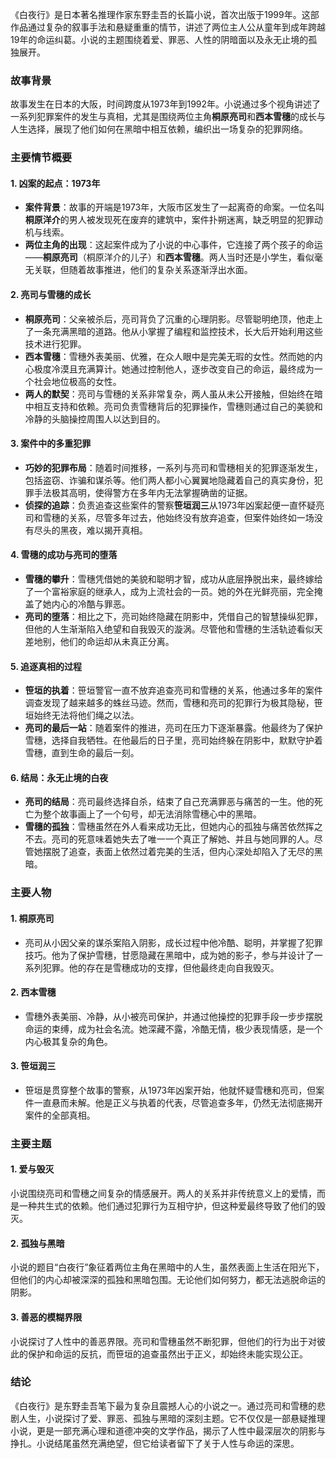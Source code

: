 《白夜行》是日本著名推理作家东野圭吾的长篇小说，首次出版于1999年。这部作品通过复杂的叙事手法和悬疑重重的情节，讲述了两位主人公从童年到成年跨越19年的命运纠葛。小说的主题围绕着爱、罪恶、人性的阴暗面以及永无止境的孤独展开。

### 故事背景
故事发生在日本的大阪，时间跨度从1973年到1992年。小说通过多个视角讲述了一系列犯罪案件的发生与真相，尤其是围绕两位主角**桐原亮司**和**西本雪穗**的成长与人生选择，展现了他们如何在黑暗中相互依赖，编织出一场复杂的犯罪网络。

### 主要情节概要

#### 1. **凶案的起点：1973年**
- **案件背景**：故事的开端是1973年，大阪市区发生了一起离奇的命案。一位名叫**桐原洋介**的男人被发现死在废弃的建筑中，案件扑朔迷离，缺乏明显的犯罪动机与线索。
- **两位主角的出现**：这起案件成为了小说的中心事件，它连接了两个孩子的命运——**桐原亮司**（桐原洋介的儿子）和**西本雪穗**。两人当时还是小学生，看似毫无关联，但随着故事推进，他们的复杂关系逐渐浮出水面。

#### 2. **亮司与雪穗的成长**
- **桐原亮司**：父亲被杀后，亮司背负了沉重的心理阴影。尽管聪明绝顶，他走上了一条充满黑暗的道路。他从小掌握了编程和监控技术，长大后开始利用这些技术进行犯罪。
- **西本雪穗**：雪穗外表美丽、优雅，在众人眼中是完美无瑕的女性。然而她的内心极度冷漠且充满算计。她通过控制他人，逐步改变自己的命运，最终成为一个社会地位极高的女性。
- **两人的默契**：亮司与雪穗的关系非常复杂，两人虽从未公开接触，但始终在暗中相互支持和依赖。亮司负责雪穗背后的犯罪操作，雪穗则通过自己的美貌和冷静的头脑操控周围人以达到目的。

#### 3. **案件中的多重犯罪**
- **巧妙的犯罪布局**：随着时间推移，一系列与亮司和雪穗相关的犯罪逐渐发生，包括盗窃、诈骗和谋杀等。他们两人都小心翼翼地隐藏着自己的真实身份，犯罪手法极其高明，使得警方在多年内无法掌握确凿的证据。
- **侦探的追踪**：负责追查这些案件的警察**笹垣润三**从1973年凶案起便一直怀疑亮司和雪穗的关系，尽管多年过去，他始终没有放弃追查，但案件始终如一场没有尽头的黑夜，难以揭开真相。

#### 4. **雪穗的成功与亮司的堕落**
- **雪穗的攀升**：雪穗凭借她的美貌和聪明才智，成功从底层挣脱出来，最终嫁给了一个富裕家庭的继承人，成为上流社会的一员。她的外在光鲜亮丽，完全掩盖了她内心的冷酷与罪恶。
- **亮司的堕落**：相比之下，亮司始终隐藏在阴影中，凭借自己的智慧操纵犯罪，但他的人生渐渐陷入绝望和自我毁灭的漩涡。尽管他和雪穗的生活轨迹看似天差地别，他们的命运却从未真正分离。

#### 5. **追逐真相的过程**
- **笹垣的执着**：笹垣警官一直不放弃追查亮司和雪穗的关系，他通过多年的案件调查发现了越来越多的蛛丝马迹。然而，雪穗和亮司的犯罪行为极其隐秘，笹垣始终无法将他们绳之以法。
- **亮司的最后一站**：随着案件的推进，亮司在压力下逐渐暴露。他最终为了保护雪穗，选择自我牺牲。在他最后的日子里，亮司始终躲在阴影中，默默守护着雪穗，直到生命的最后一刻。

#### 6. **结局：永无止境的白夜**
- **亮司的结局**：亮司最终选择自杀，结束了自己充满罪恶与痛苦的一生。他的死亡为整个故事画上了一个句号，却无法消除雪穗心中的黑暗。
- **雪穗的孤独**：雪穗虽然在外人看来成功无比，但她内心的孤独与痛苦依然挥之不去。亮司的死意味着她失去了唯一一个真正了解她、并且与她同罪的人。尽管她摆脱了追查，表面上依然过着完美的生活，但内心深处却陷入了无尽的黑暗。

### 主要人物

#### 1. **桐原亮司**
- 亮司从小因父亲的谋杀案陷入阴影，成长过程中他冷酷、聪明，并掌握了犯罪技巧。他为了保护雪穗，甘愿隐藏在黑暗中，成为她的影子，参与并设计了一系列犯罪。他的存在是雪穗成功的支撑，但他最终走向自我毁灭。

#### 2. **西本雪穗**
- 雪穗外表美丽、冷静，从小被亮司保护，并通过他操控的犯罪手段一步步摆脱命运的束缚，成为社会名流。她深藏不露，冷酷无情，极少表现情感，是一个内心极其复杂的角色。

#### 3. **笹垣润三**
- 笹垣是贯穿整个故事的警察，从1973年凶案开始，他就怀疑雪穗和亮司，但案件一直悬而未解。他是正义与执着的代表，尽管追查多年，仍然无法彻底揭开案件的全部真相。

### 主要主题

#### 1. **爱与毁灭**
小说围绕亮司和雪穗之间复杂的情感展开。两人的关系并非传统意义上的爱情，而是一种共生式的依赖。他们通过犯罪行为互相守护，但这种爱最终导致了他们的毁灭。

#### 2. **孤独与黑暗**
小说的题目“白夜行”象征着两位主角在黑暗中的人生，虽然表面上生活在阳光下，但他们的内心却被深深的孤独和黑暗包围。无论他们如何努力，都无法逃脱命运的阴影。

#### 3. **善恶的模糊界限**
小说探讨了人性中的善恶界限。亮司和雪穗虽然不断犯罪，但他们的行为出于对彼此的保护和命运的反抗，而笹垣的追查虽然出于正义，却始终未能实现公正。

### 结论
《白夜行》是东野圭吾笔下最为复杂且震撼人心的小说之一。通过亮司和雪穗的悲剧人生，小说探讨了爱、罪恶、孤独与黑暗的深刻主题。它不仅仅是一部悬疑推理小说，更是一部充满心理和道德冲突的文学作品，揭示了人性中最深层次的阴影与挣扎。小说结尾虽然充满绝望，但它给读者留下了关于人性与命运的深思。